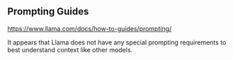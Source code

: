 ## Prompting Guides


https://www.llama.com/docs/how-to-guides/prompting/

It appears that Llama does not have any special prompting requirements to best understand context like other models.